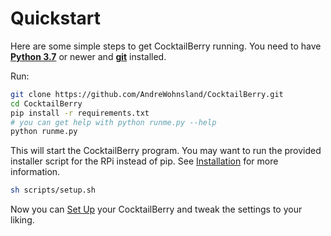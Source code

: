 # Quickstart

Here are some simple steps to get CocktailBerry running. You need to have [**Python 3.7**](https://www.python.org/downloads/) or newer and [**git**](https://git-scm.com/downloads) installed.

Run:

```bash
git clone https://github.com/AndreWohnsland/CocktailBerry.git
cd CocktailBerry
pip install -r requirements.txt
# you can get help with python runme.py --help
python runme.py
```

This will start the CocktailBerry program. You may want to run the provided installer script for the RPi instead of pip. See [Installation](installation.md) for more information.

```bash
sh scripts/setup.sh
```

Now you can [Set Up](setup.md#setting-up-the-machine-modifying-other-values) your CocktailBerry and tweak the settings to your liking.